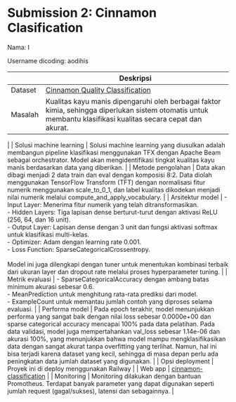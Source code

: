 # Submission 2: Cinnamon Clasification
Nama: I

Username dicoding: aodihis

|                         | Deskripsi                                                                                                                                                                                                                                                                                                                                                                                                                                                                                                                                                      |
|-------------------------|----------------------------------------------------------------------------------------------------------------------------------------------------------------------------------------------------------------------------------------------------------------------------------------------------------------------------------------------------------------------------------------------------------------------------------------------------------------------------------------------------------------------------------------------------------------|
| Dataset                 | [Cinnamon Quality Classification](https://www.kaggle.com/datasets/madaraweerasingha/cinnamon-quality-classification)                                                                                                                                                                                                                                                                                                                                                                                                                                           |
| Masalah                 | Kualitas kayu manis dipengaruhi oleh berbagai faktor kimia, sehingga diperlukan sistem otomatis untuk membantu klasifikasi kualitas secara cepat dan akurat.                                                                                                                                                                                                                                                                                                                                                                                                   |
|
| Solusi machine learning | Solusi machine learning yang diusulkan adalah membangun pipeline klasifikasi menggunakan TFX dengan Apache Beam sebagai orchestrator. Model akan mengidentifikasi tingkat kualitas kayu manis berdasarkan data yang diberikan.                                                                                                                                                                                                                                                                                                                                 |
| Metode pengolahan       | Data akan dibagi menjadi 2 data train dan eval dengan komposisi 8:2. Data diolah menggunakan TensorFlow Transform (TFT) dengan normalisasi fitur numerik menggunakan scale_to_0_1, dan label kualitas dikodekan menjadi nilai numerik melalui compute_and_apply_vocabulary.                                                                                                                                                                                                                                                                                    |
| Arsitektur model        | - Input Layer: Menerima fitur numerik yang telah ditransformasikan.<br> - Hidden Layers: Tiga lapisan dense berturut-turut dengan aktivasi ReLU (256, 64, dan 16 unit).  <br/> - Output Layer: Lapisan dense dengan 3 unit dan fungsi aktivasi softmax untuk klasifikasi multi-kelas. <br/> - Optimizer: Adam dengan learning rate 0.001. <br/> - Loss Function: SparseCategoricalCrossentropy. <br/> <br/> Model ini juga dilengkapi dengan tuner untuk menentukan kombinasi terbaik dari ukuran layer dan dropout rate melalui proses hyperparameter tuning. |
| Metrik evaluasi         | - SparseCategoricalAccuracy dengan ambang batas minimum akurasi sebesar 0.6. <br/> - MeanPrediction untuk menghitung rata-rata prediksi dari model. <br/> - ExampleCount untuk memantau jumlah contoh yang diproses selama evaluasi.                                                                                                                                                                                                                                                                                                                           |
| Performa model          | Pada epoch terakhir, model menunjukkan performa yang sangat baik dengan nilai loss sebesar 0.0000e+00 dan sparse categorical accuracy mencapai 100% pada data pelatihan. Pada data validasi, model juga mempertahankan val_loss sebesar 1.14e-06 dan akurasi 100%, yang menunjukkan bahwa model mampu mengklasifikasikan data dengan sangat akurat tanpa overfitting yang terlihat. Namun, hal ini bisa terjadi karena dataset yang kecil, sehingga di masa depan perlu ada peningkatan data jumlah dataset yang digunakan.                                    |
| Opsi deployment         | Proyek ini di deploy menggunakan Railway                                                                                                                                                                                                                                                                                                                                                                                                                                                                                                                       |
| Web app                 | [cinnamon-classification](https://cinnamon-classification-production.up.railway.app/v1/models/cinnamon-classification-model/metadata)                                                                                                                                                                                                                                                                                                                                                                                                                          |
| Monitoring              | Monitoring dilakukan dengan bantuan Promotheus. Terdapat banyak parameter yang dapat digunakan seperti jumlah request (gagal/sukses), latensi dan sebagainnya.                                                                                                                                                                                                                                                                                                                                                                                                 |